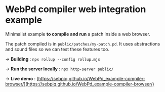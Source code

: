 WebPd compiler web integration example
========================================

Minimalist example **to compile and run** a patch inside a web browser. 

The patch compiled is in `public/patches/my-patch.pd`.
It uses abstractions and sound files so we can test these features too.

→ **Building** : `npx rollup --config rollup.mjs`

→ **Run the server locally** : `npx http-server public/`

→ **Live demo** : [https://sebpiq.github.io/WebPd_example-compiler-browser/](https://sebpiq.github.io/WebPd_example-compiler-browser/)